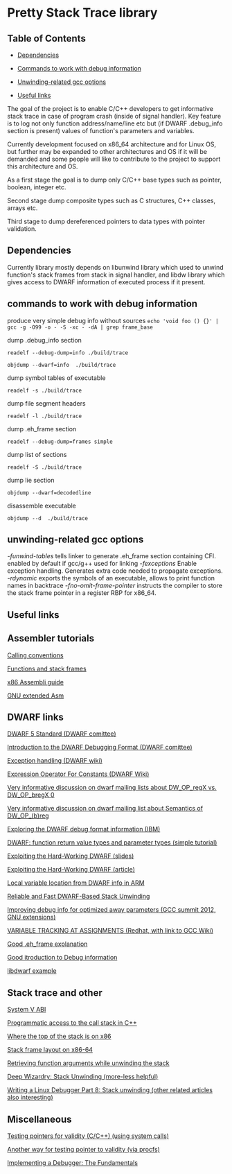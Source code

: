 # Pretty Stack Trace library

## Table of Contents
* [Dependencies](#dependencies)

* [Commands to work with debug information](#commands-to-work-with-debug-information)

* [Unwinding-related gcc options](#unwinding-related-gcc-options)

* [Useful links](#useful-links)

The goal of the project is to enable C/C++ developers to get informative  stack trace in case of program crash (inside of signal handler). Key feature is to log not only function address/name/line etc but (if DWARF .debug_info section is present) values of function's parameters and variables.

Currently development focused on x86_64 architecture and for Linux OS, but further may be expanded to other architectures and OS if it will be demanded and some people will like to contribute to the project to support this architecture and OS.

As a first stage the goal is to dump only C/C++ base types such as pointer, boolean, integer etc.

Second stage dump composite types such as C structures, C++ classes, arrays etc.

Third stage to dump dereferenced pointers to data types with pointer validation.

## Dependencies

Currently library mostly depends on libunwind library which used to unwind function's stack frames from stack in signal handler, and libdw library which gives access to DWARF information of executed process if it present.

## commands to work with debug information

produce very simple debug info without sources
`echo 'void foo () {}' | gcc -g -O99 -o - -S -xc - -dA | grep frame_base`

dump .debug_info section

`readelf --debug-dump=info ./build/trace`

`objdump --dwarf=info  ./build/trace`

dump symbol tables of executable

`readelf -s ./build/trace`

dump file segment headers

`readelf -l ./build/trace`

dump .eh_frame section

`readelf --debug-dump=frames simple`

dump list of sections

`readelf -S ./build/trace`

dump lie section

`objdump --dwarf=decodedline `

disassemble executable

`objdump --d  ./build/trace`

## unwinding-related gcc options
*-funwind-tables* tells linker to generate .eh_frame section containing CFI. enabled by default if gcc/g++ used for linking
*-fexceptions* Enable exception handling. Generates extra code needed to propagate exceptions.
*-rdynamic* exports the symbols of an executable, allows to print function names in backtrace
*-fno-omit-frame-pointer* instructs the compiler to store the stack frame pointer in a register RBP for x86_64.

## Useful links

## Assembler tutorials

[Calling conventions](https://en.wikibooks.org/wiki/X86_Disassembly/Calling_Conventions)

[Functions and stack frames](https://en.wikibooks.org/wiki/X86_Disassembly/Functions_and_Stack_Frames)

[x86 Assembli guide](http://www.cs.virginia.edu/~evans/cs216/guides/x86.html)

[GNU extended Asm](https://gcc.gnu.org/onlinedocs/gcc/Extended-Asm.html)

## DWARF links

[DWARF 5 Standard (DWARF comittee)](http://www.dwarfstd.org/doc/DWARF5.pdf)

[Introduction to the DWARF Debugging Format (DWARF comittee)](http://www.dwarfstd.org/doc/Debugging%20using%20DWARF-2012.pdf)

[Exception handling (DWARF wiki)](http://wiki.dwarfstd.org/index.php?title=Exception_Handling)

[Expression Operator For Constants (DWARF Wiki)](http://wiki.dwarfstd.org/index.php?title=Expression_Operator_For_Constants)

[Very informative discussion on dwarf mailing lists about DW_OP_regX vs. DW_OP_bregX 0 ](http://lists.dwarfstd.org/pipermail/dwarf-discuss-dwarfstd.org/2009-February/002056.html)

[Very informative discussion on dwarf mailing list about Semantics of DW_OP_(b)reg](http://lists.dwarfstd.org/pipermail/dwarf-discuss-dwarfstd.org/2017-March/004335.html)

[Exploring the DWARF debug format information (IBM)](https://developer.ibm.com/articles/au-dwarf-debug-format/)

[DWARF: function return value types and parameter types (simple tutorial)](https://simonkagstrom.livejournal.com/51001.html)

[Exploiting the Hard-Working DWARF (slides)](https://www.usenix.org/legacy/events/woot11/tech/slides/oakley.pdf)

[Exploiting the Hard-Working DWARF (article)](https://www.cs.dartmouth.edu/~trdata/reports/TR2011-688.pdf)

[Local variable location from DWARF info in ARM](https://stackoverflow.com/questions/47359841/local-variable-location-from-dwarf-info-in-arm)

[Reliable and Fast DWARF-Based Stack Unwinding](https://hal.inria.fr/hal-02297690/document)

[Improving debug info for optimized away parameters (GCC summit 2012, GNU extensions)](https://gcc.gnu.org/wiki/summit2010?action=AttachFile&do=get&target=jelinek.pdf)

[VARIABLE TRACKING AT ASSIGNMENTS (Redhat, with link to GCC Wiki)](https://access.redhat.com/documentation/en-us/red_hat_enterprise_linux/6/html/developer_guide/ch-debug-vta)

[Good .eh_frame explanation](https://www.airs.com/blog/archives/460)

[Good itroduction to Debug information](https://engineering.backtrace.io/posts/dwarf/)

[libdwarf example](https://gist.github.com/jsoffer/9e63f2e58ebd90e81b24)

## Stack trace and other

[System V ABI](https://www.uclibc.org/docs/psABI-x86_64.pdf)

[Programmatic access to the call stack in C++](https://eli.thegreenplace.net/2015/programmatic-access-to-the-call-stack-in-c/)

[Where the top of the stack is on x86]()

[Stack frame layout on x86-64](https://eli.thegreenplace.net/2011/09/06/stack-frame-layout-on-x86-64)

[Retrieving function arguments while unwinding the stack](https://nikhilism.com/post/2019/retrieving-function-arguments-while-unwinding-the-stack/)

[Deep Wizardry: Stack Unwinding (more-less helpful)](http://blog.reverberate.org/2013/05/deep-wizardry-stack-unwinding.html)

[Writing a Linux Debugger Part 8: Stack unwinding (other related articles also interesting)](https://blog.tartanllama.xyz/writing-a-linux-debugger-unwinding/)



## Miscellaneous

[Testing pointers for validity (C/C++) (using system calls)](https://stackoverflow.com/questions/551069/testing-pointers-for-validity-c-c)

[Another way for testing pointer to validity (via procfs)](https://mischasan.wordpress.com/2011/04/11/interjection-why-no-linux-isbadreadptr/)

[Implementing a Debugger: The Fundamentals](https://engineering.backtrace.io/posts/2016-08-11-debugger-internals/)



